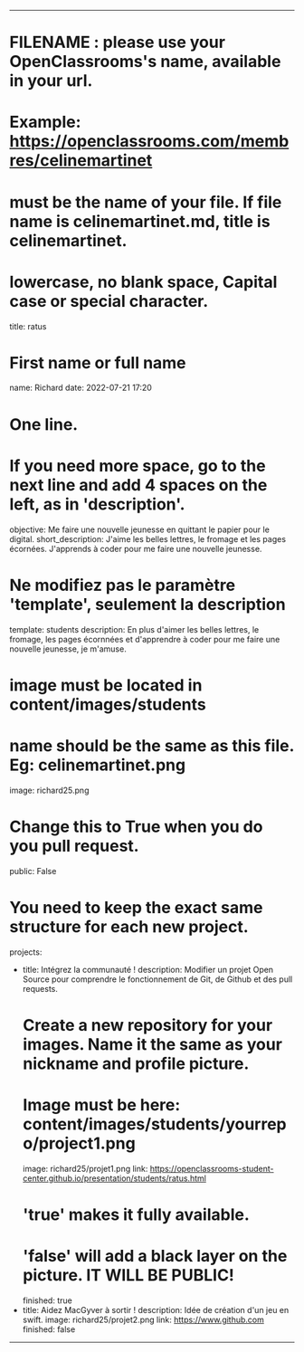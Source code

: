 ---

# FILENAME : please use your OpenClassrooms's name, available in your url.
# Example: https://openclassrooms.com/membres/celinemartinet
# must be the name of your file. If file name is celinemartinet.md, title is celinemartinet.
# lowercase, no blank space, Capital case or special character.
title: ratus

# First name or full name
name: Richard
date: 2022-07-21 17:20

# One line.
# If you need more space, go to the next line and add 4 spaces on the left, as in 'description'.
objective: Me faire une nouvelle jeunesse en quittant le papier pour le digital.
short_description: J'aime les belles lettres, le fromage et les pages écornées. J'apprends à coder pour me faire une nouvelle jeunesse.

# Ne modifiez pas le paramètre 'template', seulement la description
template: students
description:
    En plus d'aimer les belles lettres, le fromage, les pages écornnées et d'apprendre à coder pour me faire une nouvelle jeunesse, je m'amuse.

# image must be located in content/images/students
# name should be the same as this file. Eg: celinemartinet.png
image: richard25.png

# Change this to True when you do you pull request.
public: False

# You need to keep the exact same structure for each new project.
projects:
  - title: Intégrez la communauté !
    description: Modifier un projet Open Source pour comprendre le fonctionnement de Git, de Github et des pull requests.
    # Create a new repository for your images. Name it the same as your nickname and profile picture.
    # Image must be here: content/images/students/yourrepo/project1.png
    image: richard25/projet1.png
    link: https://openclassrooms-student-center.github.io/presentation/students/ratus.html
    # 'true' makes it fully available.
    # 'false' will add a black layer on the picture. IT WILL BE PUBLIC!
    finished: true
  - title: Aidez MacGyver à sortir !
    description: Idée de création d'un jeu en swift.
    image: richard25/projet2.png
    link: https://www.github.com
    finished: false
---
